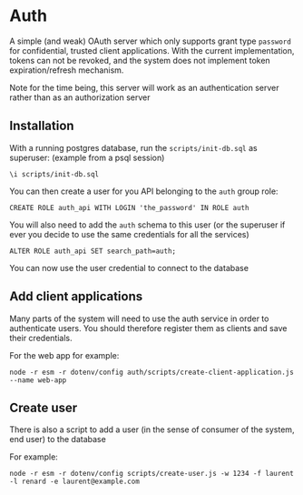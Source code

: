 # Auth

A simple (and weak) OAuth server which only supports grant type ``password`` for confidential, trusted client applications.
With the current implementation, tokens can not be revoked, and the system does not implement token expiration/refresh mechanism.

Note for the time being, this server will work as an authentication server rather than as an authorization server

## Installation

With a running postgres database, run the ``scripts/init-db.sql`` as superuser: (example from a psql session)

``\i scripts/init-db.sql``

You can then create a user for you API belonging to the ``auth`` group role:

``CREATE ROLE auth_api WITH LOGIN 'the_password' IN ROLE auth``

You will also need to add the ``auth`` schema to this user (or the superuser if ever you decide to use the same credentials for all the services)

``ALTER ROLE auth_api SET search_path=auth;``

You can now use the user credential to connect to the database

## Add client applications

Many parts of the system will need to use the auth service in order to authenticate users. You should therefore register them as clients and save their credentials.

For the web app for example:

``node -r esm -r dotenv/config auth/scripts/create-client-application.js --name web-app``

## Create user

There is also a script to add a user (in the sense of consumer of the system, end user) to the database

For example:

``node -r esm -r dotenv/config scripts/create-user.js -w 1234 -f laurent -l renard -e laurent@example.com``
